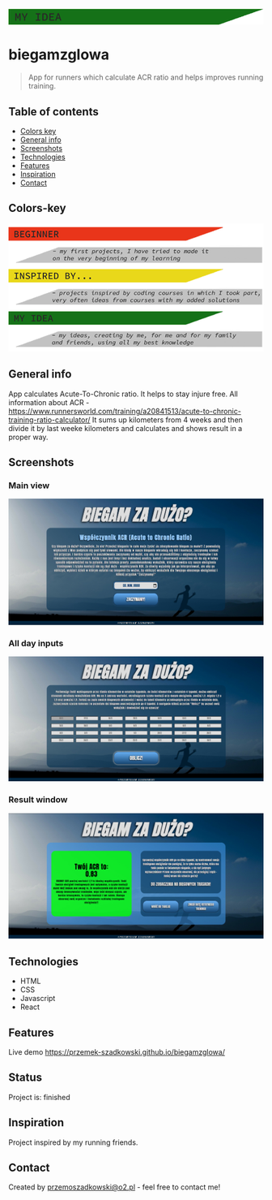 ![my idea](my_idea.png)

# biegamzglowa
> App for runners which calculate ACR ratio and helps improves running training.

## Table of contents
* [Colors key](#colors-key)
* [General info](#general-info)
* [Screenshots](#screenshots)
* [Technologies](#technologies)
* [Features](#features)
* [Inspiration](#inspiration)
* [Contact](#contact)

## Colors-key

![key to colors](key.png)

## General info

App calculates Acute-To-Chronic ratio. It helps to stay injure free.
All information about ACR - https://www.runnersworld.com/training/a20841513/acute-to-chronic-training-ratio-calculator/
It sums up kilometers from 4 weeks and then divide it by last weeke kilometers and calculates and shows result in a proper way.

## Screenshots

### Main view
![main view](start_window.jpg)

### All day inputs
![inputs view](inputs_window.jpg)

### Result window
![result view](result_window.jpg)

## Technologies
* HTML
* CSS
* Javascript
* React

## Features

Live demo https://przemek-szadkowski.github.io/biegamzglowa/

## Status
Project is: finished

## Inspiration
Project inspired by my running friends.

## Contact
Created by [przemoszadkowski@o2.pl](mailto:user@example.com) - feel free to contact me!